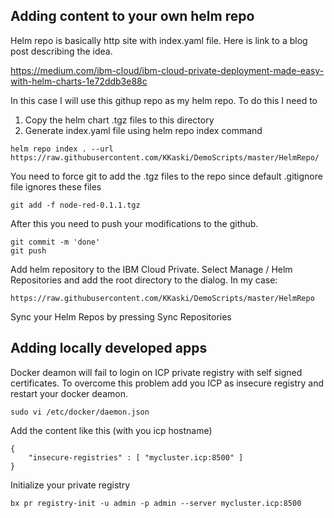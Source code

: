 ## Adding content to your own helm repo

Helm repo is basically http site with index.yaml file. Here is link to a blog post describing the idea.

https://medium.com/ibm-cloud/ibm-cloud-private-deployment-made-easy-with-helm-charts-1e72ddb3e88c

In this case I will use this githup repo as my helm repo. To do this I need to

1. Copy the helm chart .tgz files to this directory
2. Generate index.yaml file using helm repo index command

``` 
helm repo index . --url https://raw.githubusercontent.com/KKaski/DemoScripts/master/HelmRepo/
``` 

You need to force git to add the .tgz files to the repo since default .gitignore file ignores these files

```
git add -f node-red-0.1.1.tgz 
```

After this you need to push your modifications to the github.

``` 
git commit -m 'done'
git push
``` 

Add helm repository to the IBM Cloud Private. Select Manage / Helm Repositories and add the root directory to the dialog. In my case:

``` 
https://raw.githubusercontent.com/KKaski/DemoScripts/master/HelmRepo
``` 
Sync your Helm Repos by pressing Sync Repositories

## Adding locally developed apps

Docker deamon will fail to login on ICP private registry with self signed certificates. To overcome this problem add you ICP as insecure registry and restart your docker deamon.

``` 
sudo vi /etc/docker/daemon.json
``` 
Add the content like this (with you icp hostname)
``` 
{
    "insecure-registries" : [ "mycluster.icp:8500" ]
}
``` 
Initialize your private registry
```
bx pr registry-init -u admin -p admin --server mycluster.icp:8500
```
